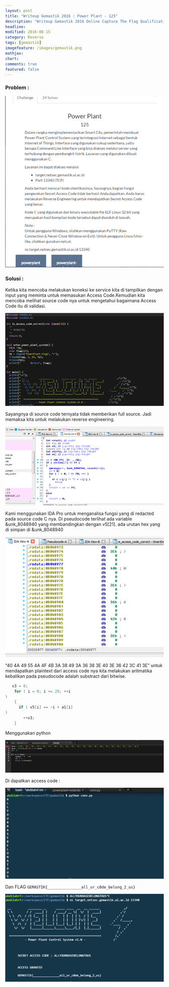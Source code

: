 ```yaml
---
layout: post
title: "Writeup Gemastik 2016 : Power Plant - 125"
description: "Writeup Gemastik 2016 Online Capture The Flag Qualification"
headline: 
modified: 2016-08-15
category: Reverse
tags: [gemastik]
imagefeature: /images/gemastik.png
mathjax: 
chart: 
comments: true
featured: false
---
```


### Problem :

![Power plant](/images/power-plant.png)


### Solusi :

Ketika kita mencoba melakukan koneksi ke service kita di tampilkan dengan input yang
meminta untuk memasukan Access Code.Kemudian kita mencoba melihat source code nya
untuk mengetahui bagaimana Access Code itu di validasi.

![Power Plant Redacted](/images/power-plant-1.png)

Sayangnya di source code ternyata tidak memberikan full source. Jadi memaksa kita untuk
melakukan reverse engineering.

![Power Plant IDA](/images/power-plant-ida.png)

Kami menggunakan IDA Pro untuk menganalisa fungsi yang di redacted pada source code C nya. Di pseudocode terlihat ada variable 
&unk_8048940 yang membandingkan dengan v5[21]. ada urutan hex yang di simpan di &unk_8048940

![Power Plant Hex](/images/power-plant-hex.png)

“40 4A 49 55 4A 4F 4B 3A 38 49 3A 36 38 3E 40 3E 36 42 3C 41 3E” untuk mendapatkan plaintext dari access code nya 
kita melakukan aritmatika kebalikan pada pseudocode adalah substract dari bitwise.

```c
   v3 = 0;
    for ( i = 0; i <= 20; ++i 
)
    {
      if ( v5[i] == ~i + a1[i] 
)
        ++v3;
    }
```

Menggunakan python 

![Power Plant Convert](/images/power-plant-convert.png)

Di dapatkan access code :

![Power Plant Access Code](/images/access-code.png)

Dan FLAG `GEMASTIK{_______________all_ur_c0de_belong_2_us}`

![Power Plant Flag](/images/power-plant-flag.png)


